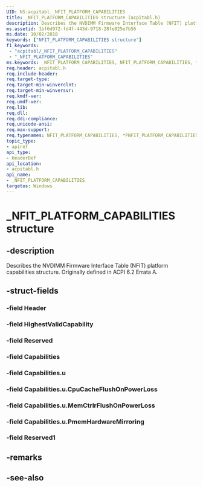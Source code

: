 ```yaml
---
UID: NS:acpitabl._NFIT_PLATFORM_CAPABILITIES
title: _NFIT_PLATFORM_CAPABILITIES structure (acpitabl.h)
description: Describes the NVDIMM Firmware Interface Table (NFIT) platform capabilities structure. Originally defined in ACPI 6.2 Errata A.
ms.assetid: 1bf6d972-fd4f-443d-9718-28fe825e7b56
ms.date: 10/02/2018
keywords: ["NFIT_PLATFORM_CAPABILITIES structure"]
f1_keywords:
 - "acpitabl/_NFIT_PLATFORM_CAPABILITIES"
 - "_NFIT_PLATFORM_CAPABILITIES"
ms.keywords: _NFIT_PLATFORM_CAPABILITIES, NFIT_PLATFORM_CAPABILITIES, *PNFIT_PLATFORM_CAPABILITIES, 
req.header: acpitabl.h
req.include-header:
req.target-type:
req.target-min-winverclnt:
req.target-min-winversvr:
req.kmdf-ver:
req.umdf-ver:
req.lib:
req.dll:
req.ddi-compliance:
req.unicode-ansi:
req.max-support:
req.typenames: NFIT_PLATFORM_CAPABILITIES, *PNFIT_PLATFORM_CAPABILITIES
topic_type: 
- apiref
api_type: 
- HeaderDef
api_location: 
- acpitabl.h
api_name: 
- _NFIT_PLATFORM_CAPABILITIES
targetos: Windows
---
```


# _NFIT_PLATFORM_CAPABILITIES structure

## -description

Describes the NVDIMM Firmware Interface Table (NFIT) platform capabilities structure. Originally defined in ACPI 6.2 Errata A.

## -struct-fields

### -field Header
 
### -field HighestValidCapability
 
### -field Reserved
 
### -field Capabilities
 
### -field Capabilities.u
 
### -field Capabilities.u.CpuCacheFlushOnPowerLoss
 
### -field Capabilities.u.MemCtrlrFlushOnPowerLoss
 
### -field Capabilities.u.PmemHardwareMirroring
 
### -field Reserved1
 

## -remarks

## -see-also
